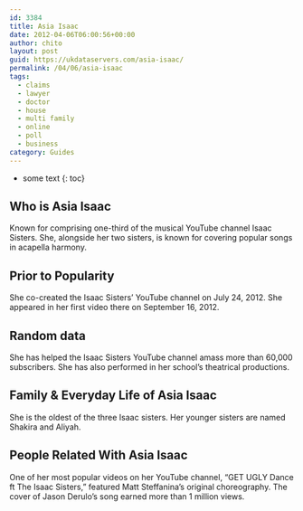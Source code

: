 ```yaml
---
id: 3384
title: Asia Isaac
date: 2012-04-06T06:00:56+00:00
author: chito
layout: post
guid: https://ukdataservers.com/asia-isaac/
permalink: /04/06/asia-isaac
tags:
  - claims
  - lawyer
  - doctor
  - house
  - multi family
  - online
  - poll
  - business
category: Guides
---
```


* some text
{: toc}
          
          
## Who is  Asia Isaac
                  
                  
                  
Known for comprising one-third of the musical YouTube channel Isaac Sisters. She, alongside her two sisters, is known for covering popular songs in acapella harmony.
                  
                
                
                
## Prior to Popularity 
                  
                  
                  
She co-created the Isaac Sisters&#8217; YouTube channel on July 24, 2012. She appeared in her first video there on September 16, 2012.
                  
                
                
                
## Random data 
                  
                  
                  
She has helped the Isaac Sisters YouTube channel amass more than 60,000 subscribers. She has also performed in her school&#8217;s theatrical productions.
                  
                
                
                
## Family & Everyday Life of Asia Isaac
                  
                  
                  
She is the oldest of the three Isaac sisters. Her younger sisters are named Shakira and Aliyah.
                  
                
                
                
## People Related With  Asia Isaac
                  
                  
                  
One of her most popular videos on her YouTube channel, &#8220;GET UGLY Dance ft The Isaac Sisters,&#8221; featured Matt Steffanina&#8217;s original choreography. The cover of Jason Derulo&#8217;s song earned more than 1 million views.
                  
                
              
            
          
          
          
    
    
  
